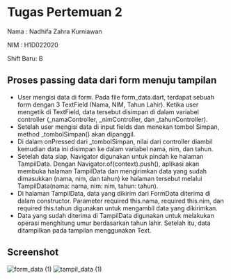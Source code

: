 # Tugas Pertemuan 2

Nama : Nadhifa Zahra Kurniawan

NIM : H1D022020

Shift Baru: B

## Proses passing data dari form menuju tampilan
- User mengisi data di form. Pada file form_data.dart, terdapat sebuah form dengan 3 TextField (Nama, NIM, Tahun Lahir). Ketika user mengetik di TextField, data tersebut disimpan di dalam variabel controller (_namaController, _nimController, dan _tahunController).
- Setelah user mengisi data di input fields dan menekan tombol Simpan, method _tombolSimpan() akan dipanggil.
- Di dalam onPressed dari _tombolSimpan, nilai dari controller diambil kemudian data ini disimpan ke dalam variabel nama, nim, dan tahun.
- Setelah data siap, Navigator digunakan untuk pindah ke halaman TampilData. Dengan Navigator.of(context).push(), aplikasi akan membuka halaman TampilData dan mengirimkan data yang sudah dimasukkan (nama, nim, dan tahun) ke halaman tersebut melalui TampilData(nama: nama, nim: nim, tahun: tahun).
- Di halaman TampilData, data yang dikirim dari FormData diterima di dalam constructor. Parameter required this.nama, required this.nim, dan required this.tahun digunakan untuk mengambil data yang dikirimkan.
- Data yang sudah diterima di TampilData digunakan untuk melakukan operasi menghitung umur berdasarkan tahun lahir. Setelah itu, data ditampilkan pada tampilan menggunakan Text.

## Screenshot
![form_data (1)](https://github.com/user-attachments/assets/0ac72144-d4ce-4c9c-a62e-3ff96f8ae247)
![tampil_data (1)](https://github.com/user-attachments/assets/0f62f602-2c28-41aa-a935-98b907ac64b1)






